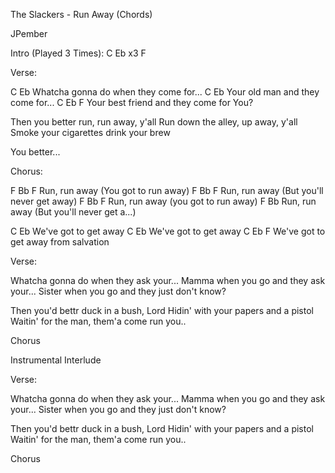 The Slackers - Run Away (Chords)


JPember


Intro (Played 3 Times):
C Eb x3
F

Verse:

C                Eb
  Whatcha gonna do when they come for...
C           Eb
  Your old man and they come for...
C              Eb                     F 
  Your best friend and they come for You?


Then you better run, run away, y'all
Run down the alley, up away, y'all
Smoke your cigarettes drink your brew


You better...

Chorus:

F            Bb                   F
  Run, run away (You got to run away)
F            Bb                         F
  Run, run away (But you'll never get away)
F            Bb                   F
  Run, run away (you got to run away)
F            Bb
  Run, run away (But you'll never get a...)

C           Eb
  We've got to get away
C           Eb
  We've got to get away
C           Eb                   F
  We've got to get away from salvation


Verse:

Whatcha gonna do when they ask your...
Mamma when you go and they ask your...
Sister when you go and they just don't know?

Then you'd bettr duck in a bush, Lord
Hidin' with your papers and a pistol
Waitin' for the man, them'a come run you..


Chorus

Instrumental Interlude

Verse:

Whatcha gonna do when they ask your...
Mamma when you go and they ask your...
Sister when you go and they just don't know?

Then you'd bettr duck in a bush, Lord
Hidin' with your papers and a pistol
Waitin' for the man, them'a come run you..


Chorus